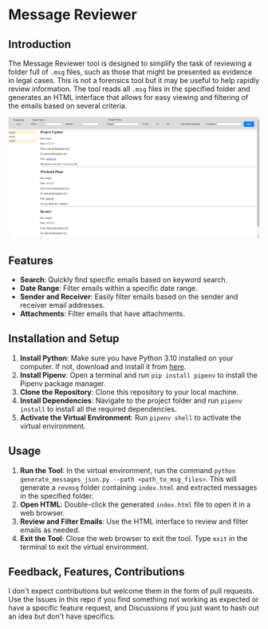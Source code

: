 # Message Reviewer

## Introduction

The Message Reviewer tool is designed to simplify the task of reviewing a folder full of `.msg` files, such as those that might be presented as evidence in legal cases. This is not a forensics tool but it may be useful to help rapidly review information. The tool reads all `.msg` files in the specified folder and generates an HTML interface that allows for easy viewing and filtering of the emails based on several criteria.

![Screenshot of the tool](screenshot.png)

## Features

- **Search**: Quickly find specific emails based on keyword search.
- **Date Range**: Filter emails within a specific date range.
- **Sender and Receiver**: Easily filter emails based on the sender and receiver email addresses.
- **Attachments**: Filter emails that have attachments.

## Installation and Setup

1. **Install Python**: Make sure you have Python 3.10 installed on your computer. If not, download and install it from [here](https://www.python.org/downloads/).
2. **Install Pipenv**: Open a terminal and run `pip install pipenv` to install the Pipenv package manager.
3. **Clone the Repository**: Clone this repository to your local machine.
4. **Install Dependencies**: Navigate to the project folder and run `pipenv install` to install all the required dependencies.
5. **Activate the Virtual Environment**: Run `pipenv shell` to activate the virtual environment.

## Usage

1. **Run the Tool**: In the virtual environment, run the command `python generate_messages_json.py --path <path_to_msg_files>`. This will generate a `revmsg` folder containing `index.html` and extracted messages in the specified folder.
2. **Open HTML**: Double-click the generated `index.html` file to open it in a web browser.
3. **Review and Filter Emails**: Use the HTML interface to review and filter emails as needed.
4. **Exit the Tool**: Close the web browser to exit the tool. Type `exit` in the terminal to exit the virtual environment.

## Feedback, Features, Contributions

I don't expect contributions but welcome them in the form of pull requests. Use the Issues in this repo if you find something not working as expected or have a specific feature request, and Discussions if you just want to hash out an idea but don't have specifics.
